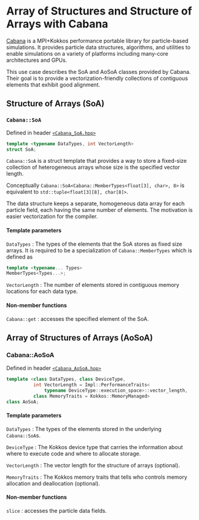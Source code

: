 # Array of Structures and Structure of Arrays with Cabana

[Cabana](https://github.com/ECP-copa/Cabana) is a MPI+Kokkos performance portable library for particle-based simulations.  It provides particle data structures, algorithms, and utilities to enable simulations on a variety of platforms including many-core architectures and GPUs.

This use case describes the SoA and AoSoA classes provided by Cabana.  Their goal is to provide a vectorization-friendly collections of contiguous elements that exhibit good alignment.

## Structure of Arrays (SoA)

### `Cabana::SoA`
Defined in header [`<Cabana_SoA.hpp>`](https://github.com/ECP-copa/Cabana/blob/master/core/src/Cabana_SoA.hpp)
```C++
template <typename DataTypes, int VectorLength>
struct SoA;
```

`Cabana::SoA` is a struct template that provides a way to store a fixed-size collection of heterogeneous arrays whose size is the specified vector length.

Conceptually `Cabana::SoA<Cabana::MemberTypes<float[3], char>, 8>` is equivalent to `std::tuple<float[3][8], char[8]>`.

The data structure keeps a separate, homogeneous data array for each particle field, each having the same number of elements.  The motivation is easier vectorization for the compiler.


#### Template parameters
`DataTypes`
: The types of the elements that the SoA stores as fixed size arrays.
It is required to be a specialization of `Cabana::MemberTypes` which is defined as
```C++
template <typename... Types>
MemberTypes<Types...>;
```

`VectorLength`
: The number of elements stored in contiguous memory locations for each data type.

#### Non-member functions
`Cabana::get`
: accesses the specified element of the SoA.

## Array of Structures of Arrays (AoSoA)

### Cabana::AoSoA
Defined in header [`<Cabana_AoSoA.hpp>`](https://github.com/ECP-copa/Cabana/blob/master/core/src/Cabana_AoSoA.hpp)

```C++
template <class DataTypes, class DeviceType,
          int VectorLength = Impl::PerformanceTraits<
              typename DeviceType::execution_space>::vector_length,
          class MemoryTraits = Kokkos::MemoryManaged>
class AoSoA;
```

#### Template parameters
`DataTypes`
: The types of the elements stored in the underlying `Cabana::SoA`s.

`DeviceType`
: The Kokkos device type that carries the information about where to execute code and where to allocate storage.

`VectorLength`
: The vector length for the structure of arrays (optional).

`MemoryTraits`
: The Kokkos memory traits that tells who controls memory allocation and deallocation (optional).

#### Non-member functions
`slice`
: accesses the particle data fields.